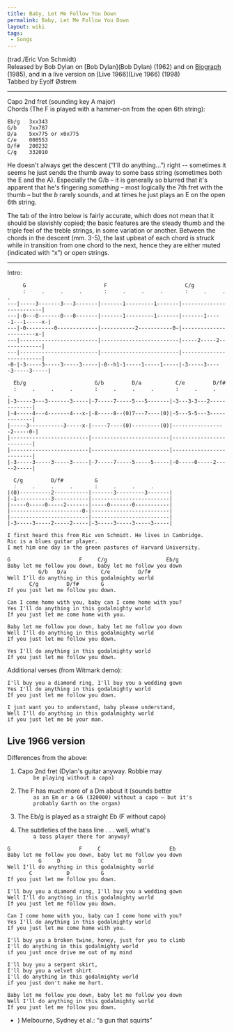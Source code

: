 ```yaml
---
title: Baby, Let Me Follow You Down
permalink: Baby, Let Me Follow You Down
layout: wiki
tags:
 - Songs
---
```


(trad./Eric Von Schmidt)  
Released by Bob Dylan on [Bob Dylan](Bob Dylan) (1962) and on
[Biograph](Biograph) (1985), and in a live version on [Live
1966](Live 1966) (1998)  
Tabbed by Eyolf Østrem

* * * * *

Capo 2nd fret (sounding key A major)  
 Chords (The F is played with a hammer-on from the open 6th string):

    Eb/g   3xx343
    G/b    7xx787
    D/a    5xx775 or x0x775
    C/e    000553
    D/f#   200232
    C/g    332010

He doesn't always get the descent (“I'll do anything...”) right --
sometimes it seems he just sends the thumb away to some bass string
(sometimes both the E and the A). Especially the G/b – it is generally
so blurred that it's apparent that he's fingering *something* – most
logically the 7th fret with the thumb – but the *b* rarely sounds, and
at times he just plays an E on the open 6th string.

The tab of the intro below is fairly accurate, which does not mean that
it should be slavishly copied; the basic features are the steady thumb
and the triple feel of the treble strings, in some variation or another.
Between the chords in the descent (mm. 3-5), the last upbeat of each
chord is struck while in transition from one chord to the next, hence
they are either muted (indicated with “x”) or open strings.

* * * * *

Intro:

         G                         F                         C/g
         :     .     .     .       :     .     .     .       :     .     .     .
    ---|-----3-------3---3-------|-------1---------1-------|-------------------------|
    ---|-0---0-------0---0-------|-------1---------1-------|-------1-----1---1-----x-|
    ---|-0---------0-------------|-----------2-----------0-|-----------------------x-|
    ---|-------------------------|-------------------------|-----2-----2-------------|
    ---|-------------------------|-------------------------|-------------------------|
    -0-|-3-----3-----3-----3-----|-0--h1-1-----1-----1-----|-3-----3-----3-----3-----|

      Eb/g                      G/b         D/a           C/e         D/f#
      :     .     .     .       :     .     .     .       :     .     .     .
    |-3-----3---3-------3-----|-7-----7-----5---5-------|-3---3-3---2-------------|
    |-4-----4---4-------4---x-|-8-----8--(0)7---7----(0)|-5---5-5---3-------------|
    |-----3-----------3-----x-|-----7----(0)---------(0)|-----------------2-----0-|
    |-------------------------|-------------------------|-------------------------|
    |-------------------------|-------------------------|-------------------------|
    |-3-----3-----3-----3-----|-7-----7-----5-----5-----|-0-----0-----2-----2-----|

      C/g         D/f#          G
      :     .     .     .       :     .     .     .
    |(0)----------2-----------|-------3---------3-------|
    |-1-----------3-----------|-------------------------|
    |-----0-----0-----2-------|-----0-------0-----------|
    |-----------------------0-|-------------------------|
    |-------------------------|-------------------------|
    |-3-----3-----2-----2-----|-3-----3-----3-----3-----|

    I first heard this from Ric von Schmidt. He lives in Cambridge.
    Ric is a blues guitar player.
    I met him one day in the green pastures of Harvard University.

    G                      F     C/g                   Eb/g
    Baby let me follow you down, baby let me follow you down
              G/b   D/a           C/e         D/f#
    Well I'll do anything in this godalmighty world
           C/g         D/f#       G
    If you just let me follow you down.

    Can I come home with you, baby can I come home with you?
    Yes I'll do anything in this godalmighty world
    If you just let me come home with you.

    Baby let me follow you down, baby let me follow you down
    Well I'll do anything in this godalmighty world
    If you just let me follow you down.

    Yes I'll do anything in this godalmighty world
    If you just let me follow you down.

Additional verses (from Witmark demo):

    I'll buy you a diamond ring, I'll buy you a wedding gown
    Yes I'll do anything in this godalmighty world
    If you just let me follow you down.

    I just want you to understand, baby please understand,
    Well I'll do anything in this godalmighty world
    if you just let me be your man.

<h2 class="songversion">
Live 1966 version

</h2>
Differences from the above:

1.  Capo 2nd fret (Dylan's guitar anyway. Robbie may
    `     be playing without a capo)`

2.  The F has much more of a Dm about it (sounds better
    `     as an Em or a G6 (320000) without a capo – but it's`  
    `     probably Garth on the organ)`

3.  The Eb/g is played as a straight Eb (F without capo)
4.  The subtleties of the bass line . . . well, what's
    `     a bass player there for anyway?`

<!-- -->

    G                      F     C                      Eb
    Baby let me follow you down, baby let me follow you down
              G     D             C           D
    Well I'll do anything in this godalmighty world
           C           D          G
    If you just let me follow you down.

    I'll buy you a diamond ring, I'll buy you a wedding gown
    Well I'll do anything in this godalmighty world
    If you just let me follow you down.

    Can I come home with you, baby can I come home with you?
    Yes I'll do anything in this godalmighty world
    If you just let me come home with you.

    I'll buy you a broken twine, honey, just for you to climb
    I'll do anything in this godalmighty world
    if you just once drive me out of my mind

    I'll buy you a serpent skirt,
    I'll buy you a velvet shirt
    I'll do anything in this godalmighty world
    if you just don't make me hurt.

    Baby let me follow you down, baby let me follow you down
    Well I'll do anything in this godalmighty world
    If you just let me follow you down.

-   ) Melbourne, Sydney et al.: “a gun that squirts”

